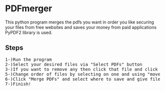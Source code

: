 # PDFmerger
This python program merges the pdfs you want in order you like securing your files from free websites and saves your money from paid applications PyPDF2 library is used.
## Steps
<pre>
1-)Run the program
2-)Select your desired files via "Select PDFs" button
3-)If you want to remove any then click that file and click "Remove Selected"
5-)Change order of files by selecting on one and using "move up" , "move down" buttons
6-)Click "Merge PDFs" and select where to save and give file a name.
7-)Finish!
  <pre>

